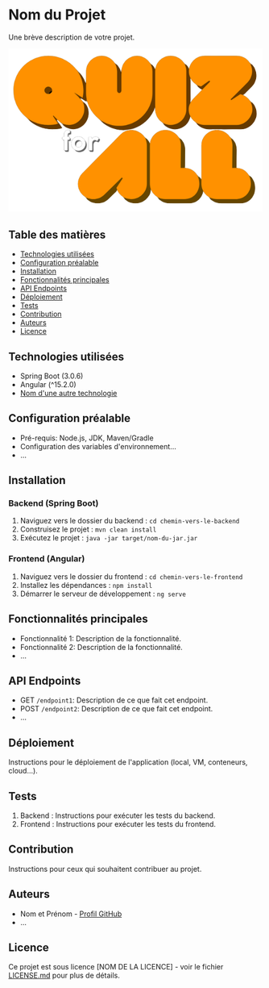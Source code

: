 # Nom du Projet

Une brève description de votre projet.

![Capture d'écran du projet](client/src/assets/images/defaultAvatars/Quiz4All.png)

## Table des matières

- [Technologies utilisées](#technologies-utilisées)
- [Configuration préalable](#configuration-préalable)
- [Installation](#installation)
- [Fonctionnalités principales](#fonctionnalités-principales)
- [API Endpoints](#api-endpoints)
- [Déploiement](#déploiement)
- [Tests](#tests)
- [Contribution](#contribution)
- [Auteurs](#auteurs)
- [Licence](#licence)

## Technologies utilisées

- Spring Boot (3.0.6)
- Angular (^15.2.0)
- [Nom d'une autre technologie](#)

## Configuration préalable

- Pré-requis: Node.js, JDK, Maven/Gradle
- Configuration des variables d'environnement...
- ...

## Installation

### Backend (Spring Boot)

1. Naviguez vers le dossier du backend : `cd chemin-vers-le-backend`
2. Construisez le projet : `mvn clean install`
3. Exécutez le projet : `java -jar target/nom-du-jar.jar`

### Frontend (Angular)

1. Naviguez vers le dossier du frontend : `cd chemin-vers-le-frontend`
2. Installez les dépendances : `npm install`
3. Démarrer le serveur de développement : `ng serve`

## Fonctionnalités principales

- Fonctionnalité 1: Description de la fonctionnalité.
- Fonctionnalité 2: Description de la fonctionnalité.
- ...

## API Endpoints

- GET `/endpoint1`: Description de ce que fait cet endpoint.
- POST `/endpoint2`: Description de ce que fait cet endpoint.
- ...

## Déploiement

Instructions pour le déploiement de l'application (local, VM, conteneurs, cloud...).

## Tests

1. Backend : Instructions pour exécuter les tests du backend.
2. Frontend : Instructions pour exécuter les tests du frontend.

## Contribution

Instructions pour ceux qui souhaitent contribuer au projet.

## Auteurs

- Nom et Prénom - [Profil GitHub](lien-vers-profil-github)
- ...

## Licence

Ce projet est sous licence [NOM DE LA LICENCE] - voir le fichier [LICENSE.md](lien-vers-le-fichier-license.md) pour plus de détails.
